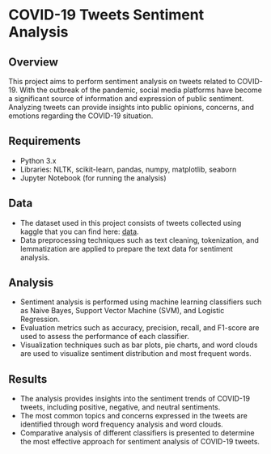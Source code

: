 # COVID-19 Tweets Sentiment Analysis

## Overview
This project aims to perform sentiment analysis on tweets related to COVID-19. With the outbreak of the pandemic, social media platforms have become a significant source of information and expression of public sentiment. Analyzing tweets can provide insights into public opinions, concerns, and emotions regarding the COVID-19 situation.

## Requirements
- Python 3.x
- Libraries: NLTK, scikit-learn, pandas, numpy, matplotlib, seaborn
- Jupyter Notebook (for running the analysis)

## Data 
- The dataset used in this project consists of tweets collected using kaggle that you can find here: [data](https://www.kaggle.com/datasets/datatattle/covid-19-nlp-text-classification).
- Data preprocessing techniques such as text cleaning, tokenization, and lemmatization are applied to prepare the text data for sentiment analysis.

## Analysis
- Sentiment analysis is performed using machine learning classifiers such as Naive Bayes, Support Vector Machine (SVM), and Logistic Regression.
- Evaluation metrics such as accuracy, precision, recall, and F1-score are used to assess the performance of each classifier.
- Visualization techniques such as bar plots, pie charts, and word clouds are used to visualize sentiment distribution and most frequent words.

## Results
- The analysis provides insights into the sentiment trends of COVID-19 tweets, including positive, negative, and neutral sentiments.
- The most common topics and concerns expressed in the tweets are identified through word frequency analysis and word clouds.
- Comparative analysis of different classifiers is presented to determine the most effective approach for sentiment analysis of COVID-19 tweets.
